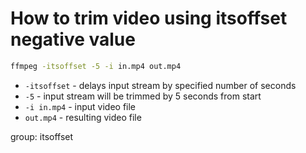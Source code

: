 # How to trim video using itsoffset negative value

```bash
ffmpeg -itsoffset -5 -i in.mp4 out.mp4
```

- `-itsoffset` - delays input stream by specified number of seconds
- `-5` - input stream will be trimmed by 5 seconds from start
- `-i in.mp4` - input video file
- `out.mp4` - resulting video file

group: itsoffset


